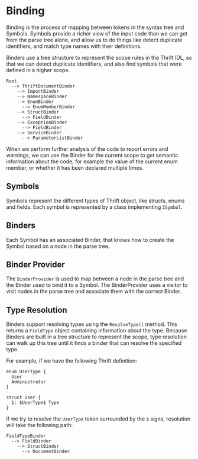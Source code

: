 # Binding

Binding is the process of mapping between tokens in the syntax tree and Symbols.
Symbols provide a richer view of the input code than we can get from the parse
tree alone, and allow us to do things like detect duplicate identifiers, and
match type names with their definitions.

Binders use a tree structure to represent the scope rules in the Thrift IDL, so
that we can detect duplicate identifiers, and also find symbols that were
defined in a higher scope.

```text
Root
  --> ThriftDocumentBinder
    --> ImportBinder
    --> NamespaceBinder
    --> EnumBinder
      --> EnumMemberBinder
    --> StructBinder
      --> FieldBinder
    --> ExceptionBinder
      --> FieldBinder
    --> ServiceBinder
      --> ParameterListBinder
```

When we perform further analysis of the code to report errors and warnings, we
can use the Binder for the current scope to get semantic information about the
code, for example the value of the current enum member, or whether it has been
declared multiple times.

## Symbols

Symbols represent the different types of Thrift object, like structs, enums and
fields. Each symbol is represented by a class implementing `ISymbol`.

## Binders

Each Symbol has an associated Binder, that knows how to create the Symbol based
on a node in the parse tree.

## Binder Provider

The `BinderProvider` is used to map between a node in the parse tree and the
Binder used to bind it to a Symbol. The BinderProvider uses a visitor to visit
nodes in the parse tree and associate them with the correct Binder.

## Type Resolution

Binders support resolving types using the `ResolveType()` method. This returns a
`FieldType` object containing information about the type. Because Binders are
built in a tree structure to represent the scope, type resolution can walk up
this tree until it finds a binder that can resolve the specified type.

For example, if we have the following Thrift definition:

```thrift
enum UserType {
  User
  Administrator
}

struct User {
  1: $UserType$ Type
}
```

If we try to resolve the `UserType` token surrounded by the `$` signs,
resolution will take the following path:

```text
FieldTypeBinder
  --> FieldBinder
    --> StructBinder
      --> DocumentBinder
```
